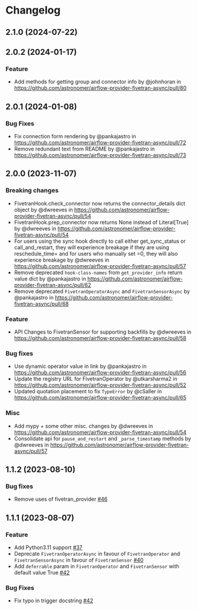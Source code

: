 # Changelog

## 2.1.0 (2024-07-22)

## 2.0.2 (2024-01-17)

### Feature
- Add methods for getting group and connector info by @johnhoran in https://github.com/astronomer/airflow-provider-fivetran-async/pull/80

## 2.0.1 (2024-01-08)

### Bug Fixes
- Fix connection form rendering by @pankajastro in https://github.com/astronomer/airflow-provider-fivetran-async/pull/72
- Remove redundant text from README by @pankajastro in https://github.com/astronomer/airflow-provider-fivetran-async/pull/73

## 2.0.0 (2023-11-07)

### Breaking changes
- FivetranHook.check_connector now returns the connector_details dict object by @dwreeves in https://github.com/astronomer/airflow-provider-fivetran-async/pull/54
- FivetranHook.prep_connector now returns None instead of Literal[True] by @dwreeves in https://github.com/astronomer/airflow-provider-fivetran-async/pull/54
- For users using the sync hook directly to call either get_sync_status or call_and_restart, they will experience breakage if they are using reschedule_time=
and for users who manually set =0, they will also experience breakage by @dwreeves in https://github.com/astronomer/airflow-provider-fivetran-async/pull/57
- Remove deprecated `hook-class-names` from `get_provider_info` return value dict by @pankajastro in https://github.com/astronomer/airflow-provider-fivetran-async/pull/62
- Remove deprecated `FivetranOperatorAsync` and `FivetranSensorAsync` by @pankajastro in https://github.com/astronomer/airflow-provider-fivetran-async/pull/68

### Feature
- API Changes to FivetranSensor for supporting backfills by @dwreeves in https://github.com/astronomer/airflow-provider-fivetran-async/pull/58

### Bug fixes
- Use dynamic operator value in link by @pankajastro in https://github.com/astronomer/airflow-provider-fivetran-async/pull/56
- Update the registry URL for FivetranOperator by @utkarsharma2 in https://github.com/astronomer/airflow-provider-fivetran-async/pull/52
- Updated quotation placement to fix `TypeError` by @cSaller in https://github.com/astronomer/airflow-provider-fivetran-async/pull/65

### Misc
- Add mypy + some other misc. changes by @dwreeves in https://github.com/astronomer/airflow-provider-fivetran-async/pull/54
- Consolidate api for `pause_and_restart` and `_parse_timestamp` methods by @dwreeves in https://github.com/astronomer/airflow-provider-fivetran-async/pull/57

## 1.1.2 (2023-08-10)

### Bug fixes
- Remove uses of fivetran_provider [#46](https://github.com/astronomer/airflow-provider-fivetran-async/pull/46)

## 1.1.1 (2023-08-07)

### Feature
- Add Python3.11 support [#37](https://github.com/astronomer/airflow-provider-fivetran-async/pull/37)
- Deprecate `FivetranOperatorAsync` in favour of `FivetranOperator` and `FivetranSensorAsync` in favour of `FivetranSensor` [#40](https://github.com/astronomer/airflow-provider-fivetran-async/pull/40)
- Add `deferrable` param in `FivetranOperator` and `FivetranSensor` with default value True [#42](https://github.com/astronomer/airflow-provider-fivetran-async/pull/42)

### Bug Fixes
- Fix typo in trigger docstring [#42](https://github.com/astronomer/airflow-provider-fivetran-async/pull/42)
